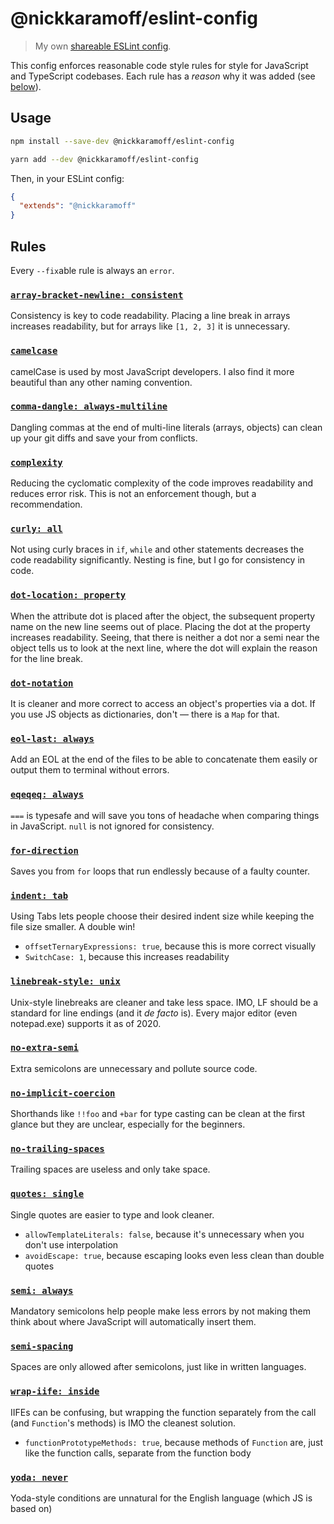 # @nickkaramoff/eslint-config

> My own [shareable ESLint config](https://eslint.org/docs/developer-guide/shareable-configs.html).

This config enforces reasonable code style rules for style for JavaScript and
TypeScript codebases.
Each rule has a _reason_ why it was added
(see [below](#rules)).

## Usage

```sh
npm install --save-dev @nickkaramoff/eslint-config
```

```sh
yarn add --dev @nickkaramoff/eslint-config
```

Then, in your ESLint config:

```json
{
  "extends": "@nickkaramoff"
}
```

## Rules

Every `--fix`able rule is always an `error`.

### [`array-bracket-newline: consistent`](https://eslint.org/docs/rules/array-bracket-newline#consistent)

Consistency is key to code readability. Placing a line break in arrays increases
readability, but for arrays like `[1, 2, 3]` it is unnecessary.

### [`camelcase`](https://eslint.org/docs/rules/camelcase#rule-details)

camelCase is used by most JavaScript developers. I also find it more beautiful
than any other naming convention.

### [`comma-dangle: always-multiline`](https://eslint.org/docs/rules/comma-dangle#always-multiline)

Dangling commas at the end of multi-line literals (arrays, objects) can clean up
your git diffs and save your from conflicts.

### [`complexity`](https://eslint.org/docs/rules/complexity#rule-details)

Reducing the cyclomatic complexity of the code improves readability and reduces
error risk. This is not an enforcement though, but a recommendation.

### [`curly: all`](https://eslint.org/docs/rules/curly#all)

Not using curly braces in `if`, `while` and other statements decreases the code
readability significantly. Nesting is fine, but I go for consistency in code.

### [`dot-location: property`](https://eslint.org/docs/rules/dot-location#property)

When the attribute dot is placed after the object, the subsequent property name
on the new line seems out of place. Placing the dot at the property increases
readability. Seeing, that there is neither a dot nor a semi near the object
tells us to look at the next line, where the dot will explain the reason for the
line break.

### [`dot-notation`](https://eslint.org/docs/rules/dot-notation#rule-details)

It is cleaner and more correct to access an object's properties via a dot. If
you use JS objects as dictionaries, don't — there is a `Map` for that.

### [`eol-last: always`](https://eslint.org/docs/rules/eol-last#rule-details)

Add an EOL at the end of the files to be able to concatenate them easily or
output them to terminal without errors.

### [`eqeqeq: always`](https://eslint.org/docs/rules/eqeqeq#always)

`===` is typesafe and will save you tons of headache when comparing things in
JavaScript. `null` is not ignored for consistency.

### [`for-direction`](https://eslint.org/docs/rules/for-direction#rule-details)

Saves you from `for` loops that run endlessly because of a faulty counter.

### [`indent: tab`](https://eslint.org/docs/rules/indent#tab)

Using Tabs lets people choose their desired indent size while keeping the file
size smaller. A double win!

- `offsetTernaryExpressions: true`, because this is more correct visually
- `SwitchCase: 1`, because this increases readability

### [`linebreak-style: unix`](https://eslint.org/docs/rules/linebreak-style#unix)

Unix-style linebreaks are cleaner and take less space. IMO, LF should be a
standard for line endings (and it _de facto_ is). Every major editor (even
notepad.exe) supports it as of 2020.

### [`no-extra-semi`](https://eslint.org/docs/rules/no-extra-semi#rule-details)

Extra semicolons are unnecessary and pollute source code.

### [`no-implicit-coercion`](https://eslint.org/docs/rules/no-implicit-coercion#rule-details)

Shorthands like `!!foo` and `+bar` for type casting can be clean at the first
glance but they are unclear, especially for the beginners.

### [`no-trailing-spaces`](https://eslint.org/docs/rules/no-trailing-spaces#rule-details)

Trailing spaces are useless and only take space.

### [`quotes: single`](https://eslint.org/docs/rules/quotes#single)

Single quotes are easier to type and look cleaner.

- `allowTemplateLiterals: false`, because it's unnecessary when you don't use
  interpolation
- `avoidEscape: true`, because escaping looks even less clean than double quotes

### [`semi: always`](https://eslint.org/docs/rules/semi#always)

Mandatory semicolons help people make less errors by not making them think about
where JavaScript will automatically insert them.

### [`semi-spacing`](https://eslint.org/docs/rules/semi-spacing#before-false-after-true)

Spaces are only allowed after semicolons, just like in written languages.

### [`wrap-iife: inside`](https://eslint.org/docs/rules/wrap-iife#inside)

IIFEs can be confusing, but wrapping the function separately from the call (and
`Function`'s methods) is IMO the cleanest solution.

- `functionPrototypeMethods: true`, because methods of `Function` are, just like
  the function calls, separate from the function body

### [`yoda: never`](https://eslint.org/docs/rules/yoda#never)

Yoda-style conditions are unnatural for the English language (which JS is based
on)
